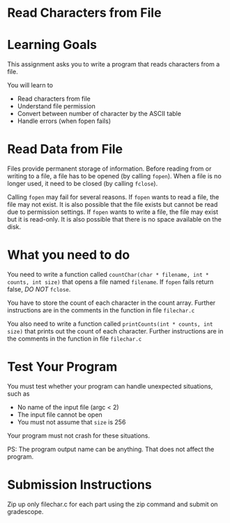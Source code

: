 # Read Characters from File

Learning Goals 
==============

This assignment asks you to write a program that reads characters from a file.

You will learn to
* Read characters from file
* Understand file permission
* Convert between number of character by the ASCII table
* Handle errors (when fopen fails)

Read Data from File
===================

Files provide permanent storage of information. Before reading from or
writing to a file, a file has to be opened (by calling `fopen`). When
a file is no longer used, it need to be closed (by calling `fclose`).

Calling `fopen` may fail for several reasons. If `fopen` wants to read
a file, the file may not exist. It is also possible that the file
exists but cannot be read due to permission settings. If `fopen` wants
to write a file, the file may exist but it is read-only. It is also
possible that there is no space available on the disk.

What you need to do
===================

You need to write a function called `countChar(char * filename, int *
counts, int size)` that opens a file named `filename`. If `fopen` fails
return false, *DO NOT* `fclose`.

You have to store the count of each
character in the count array. Further instructions are in the comments
in the function in file `filechar.c`

You also need to write a function called `printCounts(int * counts,
int size)` that prints out the count of each character.  Further
instructions are in the comments in the function in file `filechar.c`

Test Your Program
=================

You must test whether your program can handle unexpected situations, such as

* No name of the input file (argc < 2)
* The input file cannot be open
* You must not assume that `size` is 256

Your program must not crash for these situations.

PS: The program output name can be anything. That does not affect the program. 

Submission Instructions
=======================
Zip up only filechar.c for each part using the zip command and submit on gradescope.
